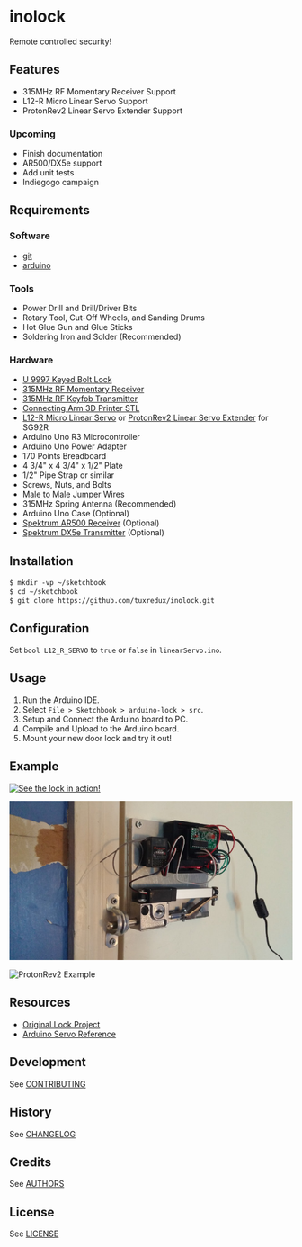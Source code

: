 # inolock
Remote controlled security!

## Features
 - 315MHz RF Momentary Receiver Support
 - L12-R Micro Linear Servo Support
 - ProtonRev2 Linear Servo Extender Support

### Upcoming
 - Finish documentation
 - AR500/DX5e support
 - Add unit tests
 - Indiegogo campaign

## Requirements

### Software
  - [git](https://git-scm.com/downloads)
  - [arduino](https://www.arduino.cc/en/Main/Software)

### Tools
 - Power Drill and Drill/Driver Bits
 - Rotary Tool, Cut-Off Wheels, and Sanding Drums
 - Hot Glue Gun and Glue Sticks
 - Soldering Iron and Solder (Recommended)

### Hardware
 - [U 9997 Keyed Bolt Lock](https://www.amazon.com/dp/B00176KXXA)
 - [315MHz RF Momentary Receiver](https://www.adafruit.com/products/1096)
 - [315MHz RF Keyfob Transmitter](https://www.adafruit.com/products/1095)
 - [Connecting Arm 3D Printer STL](https://www.thingiverse.com/download:1661462)
 - [L12-R Micro Linear Servo][1] or [ProtonRev2 Linear Servo Extender][2] for SG92R
 - Arduino Uno R3 Microcontroller
 - Arduino Uno Power Adapter
 - 170 Points Breadboard
 - 4 3/4" x 4 3/4" x 1/2" Plate
 - 1/2" Pipe Strap or similar
 - Screws, Nuts, and Bolts
 - Male to Male Jumper Wires
 - 315MHz Spring Antenna (Recommended)
 - Arduino Uno Case (Optional)
 - [Spektrum AR500 Receiver][4] (Optional)
 - [Spektrum DX5e Transmitter][3] (Optional)

## Installation
    $ mkdir -vp ~/sketchbook
    $ cd ~/sketchbook
    $ git clone https://github.com/tuxredux/inolock.git

## Configuration
Set `bool L12_R_SERVO` to `true` or `false` in `linearServo.ino`.

## Usage
 1. Run the Arduino IDE.
 2. Select `File > Sketchbook > arduino-lock > src`.
 3. Setup and Connect the Arduino board to PC.
 4. Compile and Upload to the Arduino board.
 5. Mount your new door lock and try it out!

## Example
[![See the lock in action!](assets/images/L12-R.gif "See the lock in action!")](https://www.youtube.com/watch?v=3oUJcEJb_TY)

![The lock mounted and ready to go](assets/images/L12-R-mounted.jpg "The lock mounted and ready to go")

![ProtonRev2 Example](assets/images/ProtonRev2.gif "ProtonRev2 Example")

## Resources
 - [Original Lock Project](http://www.therpf.com/showthread.php?t=245997)
 - [Arduino Servo Reference](https://www.arduino.cc/en/Reference/Servo)

## Development
See [CONTRIBUTING](CONTRIBUTING.md)

## History
See [CHANGELOG](CHANGELOG.md)

## Credits
See [AUTHORS](AUTHORS.md)

## License
See [LICENSE](LICENSE)

[1]: https://www.actuonix.com/L12-R-Linear-Servo-For-Radio-Control-p/l12-r.htm
[2]: https://github.com/tscha70/3DPrinterSTLFiles/tree/master/Proton%20Rev%202%20-%20Easter%20Edition
[3]: http://www.spektrumrc.com/Products/Default.aspx?ProdId=SPM5500
[4]: http://www.spektrumrc.com/Products/Default.aspx?ProdId=SPMAR500
